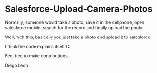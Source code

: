 # Salesforce-Upload-Camera-Photos

Normally, someone would take a photo, save it in the cellphone, open salesforce mobile, search for the record and finally upload the photo. 

Well, with this, basically you just take a photo and upload it to salesforce.

I think the code explains itself C:

Feel free to make contributions.

Diego Leon
